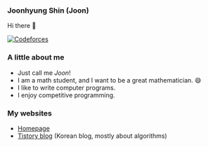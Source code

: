 ### Joonhyung Shin (Joon)

Hi there 👋

[![Codeforces](https://run.kaist.ac.kr/badges/codeforces/jo_on)](https://codeforces.com/profile/jo_on)

### A little about me

- Just call me _Joon_!
- I am a math student, and I want to be a great mathematician. 😄
- I like to write computer programs.
- I enjoy competitive programming.

### My websites

- [Homepage](https://www.joonhyung.xyz/)
- [Tistory blog](https://tistory.joonhyung.xyz/) (Korean blog, mostly about algorithms)
